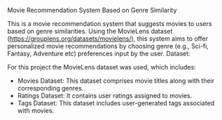  Movie Recommendation System Based on Genre Similarity

This is a movie recommendation system that suggests movies to users based on genre similarities. Using the MovieLens dataset (https://grouplens.org/datasets/movielens/), this system aims to offer personalized movie recommendations by choosing genre (e.g., Sci-fi, Fantasy, Adventure etc) preferences input by the user.
Dataset:

For this project the MovieLens dataset was used, which includes:
* Movies Dataset: This dataset comprises movie titles along with their corresponding genres.
* Ratings Dataset: It contains user ratings assigned to movies.
* Tags Dataset: This dataset includes user-generated tags associated with movies.

